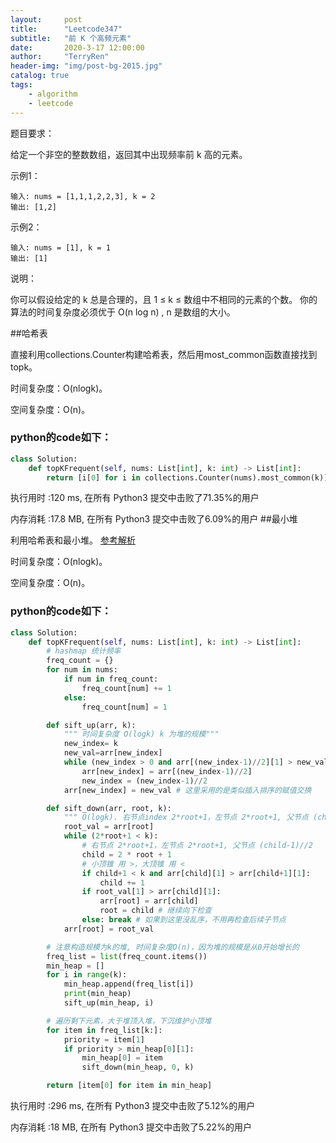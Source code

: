 ```yaml
---
layout:     post
title:      "Leetcode347"
subtitle:   "前 K 个高频元素"
date:       2020-3-17 12:00:00
author:     "TerryRen"
header-img: "img/post-bg-2015.jpg"
catalog: true
tags:
    - algorithm
    - leetcode
---
```

题目要求：

给定一个非空的整数数组，返回其中出现频率前 k 高的元素。



示例1：
```
输入: nums = [1,1,1,2,2,3], k = 2
输出: [1,2]
```
示例2：
```
输入: nums = [1], k = 1
输出: [1]
```
说明：

你可以假设给定的 k 总是合理的，且 1 ≤ k ≤ 数组中不相同的元素的个数。
你的算法的时间复杂度必须优于 O(n log n) , n 是数组的大小。


##哈希表

直接利用collections.Counter构建哈希表，然后用most_common函数直接找到topk。

时间复杂度：O(nlogk)。


空间复杂度：O(n)。


### python的code如下：


```python
class Solution:
    def topKFrequent(self, nums: List[int], k: int) -> List[int]:
        return [i[0] for i in collections.Counter(nums).most_common(k)]
```
执行用时 :120 ms, 在所有 Python3 提交中击败了71.35%的用户

内存消耗 :17.8 MB, 在所有 Python3 提交中击败了6.09%的用户
##最小堆

利用哈希表和最小堆。
[参考解析](https://leetcode-cn.com/problems/top-k-frequent-elements/solution/python-dui-pai-xu-by-xxinjiee/)

时间复杂度：O(nlogk)。


空间复杂度：O(n)。


### python的code如下：


```python
class Solution:
    def topKFrequent(self, nums: List[int], k: int) -> List[int]:
        # hashmap 统计频率
        freq_count = {}
        for num in nums:
            if num in freq_count:
                freq_count[num] += 1
            else:
                freq_count[num] = 1

        def sift_up(arr, k):
            """ 时间复杂度 O(logk) k 为堆的规模"""
            new_index= k
            new_val=arr[new_index]
            while (new_index > 0 and arr[(new_index-1)//2][1] > new_val[1]):
                arr[new_index] = arr[(new_index-1)//2]
                new_index = (new_index-1)//2
            arr[new_index] = new_val # 这里采用的是类似插入排序的赋值交换

        def sift_down(arr, root, k):
            """ O(logk). 右节点index 2*root+1，左节点 2*root+1, 父节点 (child-1)//2"""
            root_val = arr[root]
            while (2*root+1 < k):
                # 右节点 2*root+1，左节点 2*root+1, 父节点 (child-1)//2
                child = 2 * root + 1
                # 小顶锥 用 >，大顶锥 用 <
                if child+1 < k and arr[child][1] > arr[child+1][1]:
                    child += 1
                if root_val[1] > arr[child][1]:
                    arr[root] = arr[child]
                    root = child # 继续向下检查
                else: break # 如果到这里没乱序，不用再检查后续子节点
            arr[root] = root_val

        # 注意构造规模为k的堆, 时间复杂度O(n)，因为堆的规模是从0开始增长的
        freq_list = list(freq_count.items())
        min_heap = []
        for i in range(k):
            min_heap.append(freq_list[i])
            print(min_heap)
            sift_up(min_heap, i)

        # 遍历剩下元素，大于堆顶入堆，下沉维护小顶堆
        for item in freq_list[k:]:
            priority = item[1]
            if priority > min_heap[0][1]:
                min_heap[0] = item
                sift_down(min_heap, 0, k)

        return [item[0] for item in min_heap]
```
执行用时 :296 ms, 在所有 Python3 提交中击败了5.12%的用户

内存消耗 :18 MB, 在所有 Python3 提交中击败了5.22%的用户
